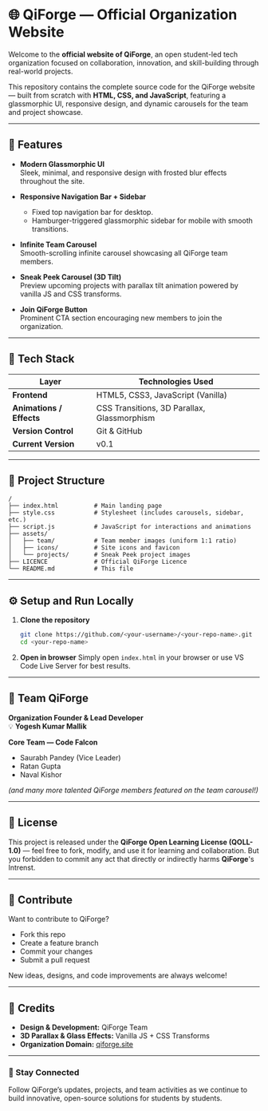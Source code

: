 # 🌐 QiForge — Official Organization Website

Welcome to the **official website of QiForge**, an open student-led tech organization focused on collaboration, innovation, and skill-building through real-world projects.

This repository contains the complete source code for the QiForge website — built from scratch with **HTML, CSS, and JavaScript**, featuring a glassmorphic UI, responsive design, and dynamic carousels for the team and project showcase.

---

## 🚀 Features

- **Modern Glassmorphic UI**  
  Sleek, minimal, and responsive design with frosted blur effects throughout the site.

- **Responsive Navigation Bar + Sidebar**  
  - Fixed top navigation bar for desktop.  
  - Hamburger-triggered glassmorphic sidebar for mobile with smooth transitions.

- **Infinite Team Carousel**  
  Smooth-scrolling infinite carousel showcasing all QiForge team members.

- **Sneak Peek Carousel (3D Tilt)**  
  Preview upcoming projects with parallax tilt animation powered by vanilla JS and CSS transforms.

- **Join QiForge Button**  
  Prominent CTA section encouraging new members to join the organization.

---

## 🧱 Tech Stack

| Layer | Technologies Used |
|-------|--------------------|
| **Frontend** | HTML5, CSS3, JavaScript (Vanilla) |
| **Animations / Effects** | CSS Transitions, 3D Parallax, Glassmorphism |
| **Version Control** | Git & GitHub |
| **Current Version** | v0.1|

---

## 📂 Project Structure

```
/
├── index.html          # Main landing page
├── style.css           # Stylesheet (includes carousels, sidebar, etc.)
├── script.js           # JavaScript for interactions and animations
├── assets/
│   ├── team/           # Team member images (uniform 1:1 ratio)
│   ├── icons/          # Site icons and favicon
│   └── projects/       # Sneak Peek project images
├── LICENCE             # Official QiForge Licence
└── README.md           # This file
```

---

## ⚙️ Setup and Run Locally

1. **Clone the repository**
   ```bash
   git clone https://github.com/<your-username>/<your-repo-name>.git
   cd <your-repo-name>
   ```

2. **Open in browser**
   Simply open `index.html` in your browser or use VS Code Live Server for best results.

---

## 👥 Team QiForge

**Organization Founder & Lead Developer**  
💡 **Yogesh Kumar Mallik**

**Core Team — Code Falcon**
- Saurabh Pandey (Vice Leader)  
- Ratan Gupta  
- Naval Kishor  

*(and many more talented QiForge members featured on the team carousel!)*

---

## 🧩 License

This project is released under the **QiForge Open Learning License (QOLL-1.0)** — feel free to fork, modify, and use it for learning and collaboration. But you forbidden to commit any act that directly or indirectly harms **QiForge**'s Intrenst.

---

## 💬 Contribute

Want to contribute to QiForge?  
- Fork this repo  
- Create a feature branch  
- Commit your changes  
- Submit a pull request  

New ideas, designs, and code improvements are always welcome!

---

## 💜 Credits

- **Design & Development:** QiForge Team  
- **3D Parallax & Glass Effects:** Vanilla JS + CSS Transforms  
- **Organization Domain:** [qiforge.site](https://qiforge.site)  

---

### 🔗 Stay Connected
Follow QiForge’s updates, projects, and team activities as we continue to build innovative, open-source solutions for students by students.
